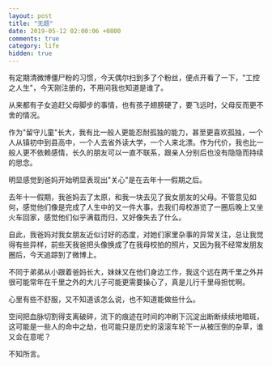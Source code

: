 ```yaml
---
layout: post
title: "无题"
date: 2019-05-12 02:00:06 +0800
comments: true
category: life
hidden: true
---
```


有定期清微博僵尸粉的习惯，今天偶尔扫到多了个粉丝，便点开看了一下，"工控之人生"，今天刚注册的，不用问我也知道是谁了。

从来都有子女追赶父母脚步的事情，也有孩子翅膀硬了，要飞远时，父母反而更不舍的情况。

作为"留守儿童"长大，我有比一般人更能忍耐孤独的能力，甚至更喜欢孤独，一个人从镇初中到县高中，一个人去省外读大学，一个人来北漂。作为代价，我也比一般人更不依赖感情，长久的朋友可以一直不联系，跟亲人分别后也没有隐隐而持续的思念。

明显感觉到爸妈开始明显表现出"关心"是在去年十一假期之后。

去年十一假期，我爸妈去了太原，和我一块去见了我女朋友的父母。不管意见如何，感觉他们像是完成了人生中的又一件大事，去我们母校游览了一圈后晚上又坐火车回家，感觉他们似乎满载而归，又好像失去了什么。

自此，我爸妈对我女朋友近似讨好的态度，对她们家里杂事的异常关注，总让我觉得有些异样，前些天我爸把头像换成了在我母校拍的照片，又因为我不经常发朋友圈后，今天追踪到了微博上。

不同于弟弟从小跟着爸妈长大，妹妹又在他们身边工作，我这个远在两千里之外并很可能常年在千里之外的大儿子可能更需要操心了，真是儿行千里母担忧啊。

心里有些不舒服，又不知道该怎么说，也不知道能做些什么。

空间把血脉切割得支离破碎，流下的痕迹在时间的冲刷下沉淀出断断续续地暗斑，这可能是一些人的命中之劫，也可能只是历史的滚滚车轮下一从被压倒的杂草，谁又会在意呢？

不知所言。